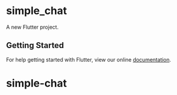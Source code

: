 # simple_chat

A new Flutter project.

## Getting Started

For help getting started with Flutter, view our online
[documentation](https://flutter.io/).
# simple-chat
